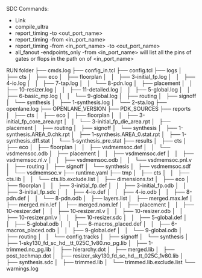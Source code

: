 SDC Commands:
- Link
- compile_ultra
- report_timing -to <out_port_name>
- report_timing -from <in_port_name>
- report_timing -from <in_port_name> -to <out_port_name>
- all_fanout -endpoints_only -from  <in_port_name> will list all the pins of gates or flops in the path on of <in_port_name>  

RUN folder
├── cmds.log
├── config_in.tcl
├── config.tcl
├── logs
│   ├── cts
│   ├── eco
│   ├── floorplan
│   │   ├── 3-initial_fp.log
│   │   ├── 4-io.log
│   │   ├── 7-tap.log
│   │   └── 8-pdn.log
│   ├── placement
│   │   ├── 10-resizer.log
│   │   ├── 11-detailed.log
│   │   ├── 5-global.log
│   │   ├── 6-basic_mp.log
│   │   └── 9-global.log
│   ├── routing
│   ├── signoff
│   └── synthesis
│       ├── 1-synthesis.log
│       └── 2-sta.log
├── openlane.log
├── OPENLANE_VERSION
├── PDK_SOURCES
├── reports
│   ├── cts
│   ├── eco
│   ├── floorplan
│   │   ├── 3-initial_fp_core_area.rpt
│   │   └── 3-initial_fp_die_area.rpt
│   ├── placement
│   ├── routing
│   ├── signoff
│   └── synthesis
│       ├── 1-synthesis.AREA_0.chk.rpt
│       ├── 1-synthesis.AREA_0.stat.rpt
│       ├── 1-synthesis_dff.stat
│       └── 1-synthesis_pre.stat
├── results
│   ├── cts
│   ├── eco
│   ├── floorplan
│   │   ├── vsdmemsoc.def
│   │   └── vsdmemsoc.odb
│   ├── placement
│   │   ├── vsdmemsoc.def
│   │   ├── vsdmemsoc.nl.v
│   │   ├── vsdmemsoc.odb
│   │   └── vsdmemsoc.pnl.v
│   ├── routing
│   ├── signoff
│   └── synthesis
│       ├── vsdmemsoc.sdf
│       └── vsdmemsoc.v
├── runtime.yaml
├── tmp
│   ├── cts
│   │   ├── cts.lib
│   │   └── cts.lib.exclude.list
│   ├── dimensions.txt
│   ├── eco
│   ├── floorplan
│   │   ├── 3-initial_fp.def
│   │   ├── 3-initial_fp.odb
│   │   ├── 3-initial_fp.sdc
│   │   ├── 4-io.def
│   │   ├── 4-io.odb
│   │   ├── 8-pdn.def
│   │   └── 8-pdn.odb
│   ├── layers.list
│   ├── merged.max.lef
│   ├── merged.min.lef
│   ├── merged.nom.lef
│   ├── placement
│   │   ├── 10-resizer.def
│   │   ├── 10-resizer.nl.v
│   │   ├── 10-resizer.odb
│   │   ├── 10-resizer.pnl.v
│   │   ├── 10-resizer.sdc
│   │   ├── 5-global.def
│   │   ├── 5-global.odb
│   │   ├── 6-macros_placed.def
│   │   ├── 6-macros_placed.odb
│   │   ├── 9-global.def
│   │   └── 9-global.odb
│   ├── routing
│   │   └── config.tracks
│   ├── signoff
│   └── synthesis
│       ├── 1-sky130_fd_sc_hd__tt_025C_1v80.no_pg.lib
│       ├── 1-trimmed.no_pg.lib
│       ├── hierarchy.dot
│       ├── merged.lib
│       ├── post_techmap.dot
│       ├── resizer_sky130_fd_sc_hd__tt_025C_1v80.lib
│       ├── synthesis.sdc
│       ├── trimmed.lib
│       └── trimmed.lib.exclude.list
└── warnings.log

